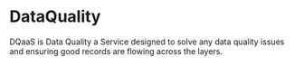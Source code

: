# DataQuality
DQaaS is Data Quality a Service designed to solve any data quality issues and ensuring good records are flowing across the layers.
